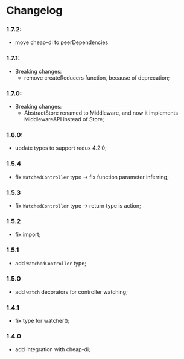# Changelog

### 1.7.2:
* move cheap-di to peerDependencies

### 1.7.1:
* Breaking changes:
  * remove createReducers function, because of deprecation;

### 1.7.0:
* Breaking changes:
  * AbstractStore renamed to Middleware, and now it implements MiddlewareAPI instead of Store;

### 1.6.0:
* update types to support redux 4.2.0;

### 1.5.4

* fix `WatchedController` type -> fix function parameter inferring;

### 1.5.3

* fix `WatchedController` type -> return type is action;

### 1.5.2

* fix import;

### 1.5.1

* add `WatchedController` type;

### 1.5.0

* add `watch` decorators for controller watching;

### 1.4.1

* fix type for watcher();

### 1.4.0

* add integration with cheap-di;
